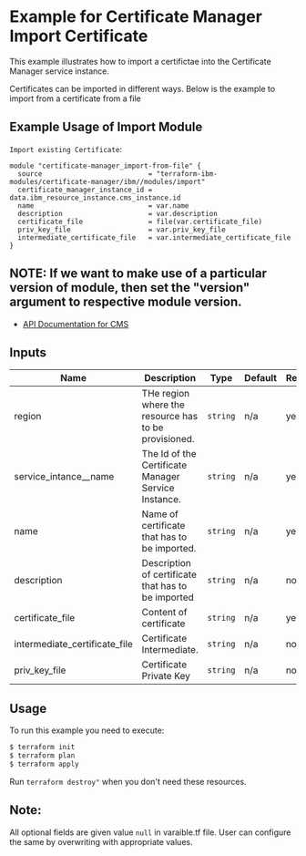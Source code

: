 # Example for Certificate Manager Import Certificate

This example illustrates how to  import a certifictae into the Certificate Manager service instance.

Certificates can be imported in different ways. Below is the example to import from a certificate from a file

## Example Usage of Import Module

`Import existing Certificate`:

```hcl
module "certificate-manager_import-from-file" {
  source                          = "terraform-ibm-modules/certificate-manager/ibm//modules/import"
  certificate_manager_instance_id = data.ibm_resource_instance.cms_instance.id
  name                            = var.name
  description                     = var.description
  certificate_file                = file(var.certificate_file)
  priv_key_file                   = var.priv_key_file
  intermediate_certificate_file   = var.intermediate_certificate_file
}
```
## NOTE: If we want to make use of a particular version of module, then set the "version" argument to respective module version.

* [ API Documentation for CMS ](https://cloud.ibm.com/apidocs/certificate-manager)

<!-- BEGINNING OF PRE-COMMIT-TERRAFORM DOCS HOOK -->
## Inputs

| Name                            | Description                                         | Type   |Default|Required|
|---------------------------------|-----------------------------------------------------|--------|-------|----------|
| region                          | THe region where the resource has to be provisioned.|`string`| n/a   | yes      |
| service\_intance\__name         | The Id of the Certificate Manager Service Instance. |`string`| n/a   | yes      |
| name                            | Name of certificate that has to be imported.        |`string`| n/a   | yes      |
| description                     | Description of certificate that has to be imported  |`string`| n/a   | no       |
| certificate\_file               | Content of certificate                              |`string`| n/a   | yes      |
| intermediate\_certificate\_file | Certificate Intermediate.                           |`string`| n/a   | no       |
| priv\_key\_file                 | Certificate Private Key                             |`string`| n/a   | no       |

<!-- END OF PRE-COMMIT-TERRAFORM DOCS HOOK -->
 
 ## Usage

To run this example you need to execute:

```bash
$ terraform init
$ terraform plan
$ terraform apply
```

Run `terraform destroy"` when you don't need these resources.

 ## Note:
 All optional fields are given value `null` in varaible.tf file. User can configure the same by overwriting with appropriate values.